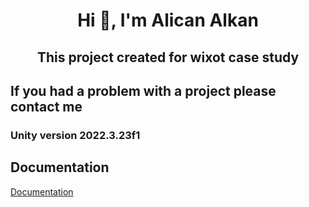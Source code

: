 <h1 align="center">Hi 👋, I'm Alican Alkan </h1>
<h2 align="center">This project created for wixot case study </h3>

<h2 align="left">If you had a problem with a project please contact me </h3>

<h3 align="left">Unity version 2022.3.23f1</h3>

## Documentation
[Documentation](https://github.com/alicanalkan/WixotCaseStudy/blob/main/Case.pdf)

<p align="left">
</p>
